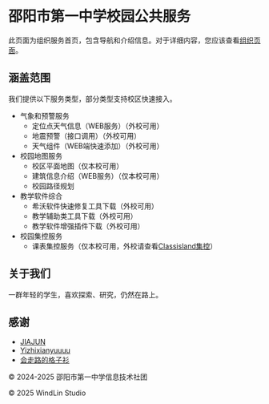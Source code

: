 # 邵阳市第一中学校园公共服务
此页面为组织服务首页，包含导航和介绍信息。对于详细内容，您应该查看[组织页面](https://github.com/sysyzspublic)。

## 涵盖范围

我们提供以下服务类型，部分类型支持校区快速接入。
- 气象和预警服务
  - 定位点天气信息（WEB服务）（外校可用）
  - 地震预警（接口调用）（外校可用）
  - 天气组件（WEB端快速添加）（外校可用）
- 校园地图服务
  - 校区平面地图（仅本校可用）
  - 建筑信息介绍（WEB服务）（仅本校可用）
  - 校园路径规划
- 教学软件综合
  - 希沃软件快速修复工具下载（外校可用）
  - 教学辅助类工具下载（外校可用）
  - 教学软件增强插件下载（外校可用）
- 校园集控服务
  - 课表集控服务（仅本校可用，外校请查看[Classisland集控](https://docs.classisland.tech/management/)）

## 关于我们
一群年轻的学生，喜欢探索、研究，仍然在路上。

## 感谢
- [JIAJUN](https://github.com/Fuwaki)
- [Yizhixianyuuuu](https://github.com/yizhixianyuuuu)
- [会走路的格子衫](https://github.com/bk-tshirt)



© 2024-2025 邵阳市第一中学信息技术社团

© 2025 WindLin Studio
